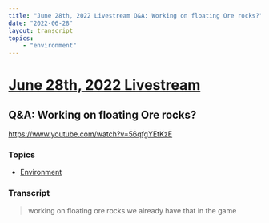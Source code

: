 ```yaml
---
title: "June 28th, 2022 Livestream Q&A: Working on floating Ore rocks?"
date: "2022-06-28"
layout: transcript
topics:
    - "environment"
---
```

# [June 28th, 2022 Livestream](../2022-06-28.md)
## Q&A: Working on floating Ore rocks?
https://www.youtube.com/watch?v=56qfgYEtKzE

### Topics
* [Environment](../topics/environment.md)

### Transcript

> working on floating ore rocks we already have that in the game
